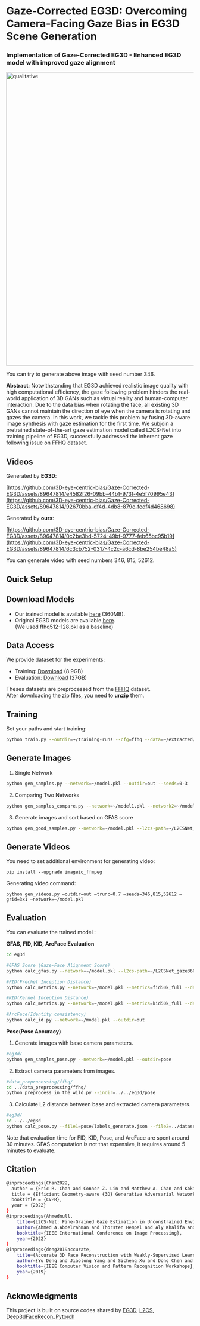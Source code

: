 # Gaze-Corrected EG3D: Overcoming Camera-Facing Gaze Bias in EG3D Scene Generation

### Implementation of Gaze-Corrected EG3D - Enhanced EG3D model with improved gaze alignment

<img width="786" alt="qualitative" src="https://github.com/3D-eye-centric-bias/Gaze-Corrected-EG3D/assets/89647814/5d01fb2d-7d80-4398-8942-8406d2ac5ad9">

You can try to generate above image with seed number 346.

**Abstract**: Notwithstanding that EG3D achieved realistic image quality with high computational efficiency, the gaze following problem hinders the real-world application of 3D GANs such as virtual reality and human-computer interaction. Due to the data bias when rotating the face, all existing 3D GANs cannot maintain the direction of eye when the camera is rotating and gazes the camera. In this work, we tackle this problem by fusing 3D-aware image synthesis with gaze estimation for the first time. We subjoin a pretrained state-of-the-art gaze estimation model called L2CS-Net into training pipeline of EG3D, successfully addressed the inherent gaze following issue on FFHQ dataset.

## Videos
Generated by **EG3D**: 

[https://github.com/3D-eye-centric-bias/Gaze-Corrected-EG3D/assets/89647814/e4582f26-09bb-44b1-973f-4e5f70995e43](https://github.com/3D-eye-centric-bias/Gaze-Corrected-EG3D/assets/89647814/92670bba-df4d-4db8-879c-fedf4d468698)

Generated by **ours**:

[https://github.com/3D-eye-centric-bias/Gaze-Corrected-EG3D/assets/89647814/0c2be3bd-5724-49bf-9777-feb65bc95b19](https://github.com/3D-eye-centric-bias/Gaze-Corrected-EG3D/assets/89647814/6c3cb752-0317-4c2c-a6cd-8be254be48a5)

You can generate video with seed numbers 346, 815, 52612.

## Quick Setup

## Download Models
- Our trained model is available [here](https://drive.google.com/file/d/1LAzjJBhp5GGZLymWt_VP-LMzOHI8pfzj/view?usp=sharing) (360MB).
- Original EG3D models are available [here](https://github.com/NVlabs/eg3d/blob/main/docs/models.md).  
  (We used ffhq512-128.pkl as a baseline)

## Data Access
We provide dataset for the experiments:
- Training: [Download](https://drive.google.com/file/d/1pFl0gWlhMIEKKfgLp3abIKD6DNPVMJ_x/view?usp=sharing) (8.9GB)
- Evaluation: [Download](https://drive.google.com/file/d/1bkdSXkc8UHhRyWiIdafUUqRLpwryqjQz/view?usp=sharing) (27GB)  

Theses datasets are preprocessed from the [FFHQ](https://github.com/NVlabs/ffhq-dataset) dataset.  
After downloading the zip files, you need to **unzip** them.

## Training
Set your paths and start training:
```bash
python train.py --outdir=~/training-runs --cfg=ffhq --data=~/extracted/140 --resume=~/model.pkl --l2cs-path=~/L2CSNet_gaze360.pkl --gpus=4 --batch=16 --gamma=1 --batch-gpu=4 --gen_pose_cond=True --neural_rendering_resolution_final=128
```

## Generate Images
1. Single Network
```bash
python gen_samples.py --network=~/model.pkl --outdir=out --seeds=0-3
```

2. Comparing Two Networks
```bash
python gen_samples_compare.py --network=~/model1.pkl --network2=~/model2.pkl --l2cs-path=~/L2CSNet_gaze360.pkl --outdir=out --seeds=0-3
```

3. Generate images and sort based on GFAS score
```bash
python gen_good_samples.py --network=~/model.pkl --l2cs-path=~/L2CSNet_gaze360.pkl --outdir=out
```

## Generate Videos
You need to set additional environment for generating video:
```
pip install --upgrade imageio_ffmpeg
```
Generating video command:
```
python gen_videos.py —outdir=out —trunc=0.7 —seeds=346,815,52612 —grid=3x1 —network=~/model.pkl
```

## Evaluation  
You can evaluate the trained model :

**GFAS, FID, KID, ArcFace Evaluation**
```bash
cd eg3d

#GFAS Score (Gaze-Face Alignment Score)
python calc_gfas.py --network=~/model.pkl --l2cs-path=~/L2CSNet_gaze360.pkl

#FID(Frechet Inception Distance)
python calc_metrics.py --network=~/model.pkl --metrics=fid50k_full --data=~/eval

#KID(Kernel Inception Distance)
python calc_metrics.py --network=~/model.pkl --metrics=kid50k_full --data=~/eval

#ArcFace(Identity consistency)
python calc_id.py --network=~/model.pkl --outdir=out
```

**Pose(Pose Accuracy)**
1. Generate images with base camera parameters.
```bash
#eg3d/
python gen_samples_pose.py --network=~/model.pkl --outdir=pose
```
2. Extract camera parameters from images.
```bash
#data_preprocessing/ffhq/
cd ../data_preprocessing/ffhq/
python preprocess_in_the_wild.py --indir=../../eg3d/pose
```
3. Calculate L2 distance between base and extracted camera parameters.
```bash
#eg3d/
cd ../../eg3d
python calc_pose.py --file1=pose/labels_generate.json --file2=../dataset_preprocessing/ffhq/pose/dataset.json
```

Note that evaluation time for FID, KID, Pose, and ArcFace are spent around 30 minutes. GFAS computation is not that expensive, it requires around 5 minutes to evaluate.

## Citation
```bash
@inproceedings{Chan2022,
  author = {Eric R. Chan and Connor Z. Lin and Matthew A. Chan and Koki Nagano and Boxiao Pan and Shalini De Mello and Orazio Gallo and Leonidas Guibas and Jonathan Tremblay and Sameh Khamis and Tero Karras and Gordon Wetzstein},
  title = {Efficient Geometry-aware {3D} Generative Adversarial Networks},
  booktitle = {CVPR},
  year = {2022}
}
@inproceedings{Ahmednull,
    title={L2CS-Net: Fine-Grained Gaze Estimation in Unconstrained Environments},
    author={Ahmed A.Abdelrahman and Thorsten Hempel and Aly Khalifa and Ayoub Al-Hamadi},
    booktitle={IEEE International Conference on Image Processing},
    year={2022}
}
@inproceedings{deng2019accurate,
    title={Accurate 3D Face Reconstruction with Weakly-Supervised Learning: From Single Image to Image Set},
    author={Yu Deng and Jiaolong Yang and Sicheng Xu and Dong Chen and Yunde Jia and Xin Tong},
    booktitle={IEEE Computer Vision and Pattern Recognition Workshops},
    year={2019}
}
```


## Acknowledgments
This project is built on source codes shared by [EG3D](https://github.com/NVlabs/eg3d), [L2CS](https://github.com/Ahmednull/L2CS-Net), [Deep3dFaceRecon_Pytorch](https://github.com/sicxu/Deep3DFaceRecon_pytorch)
